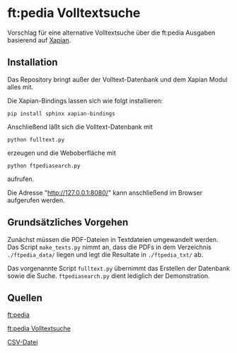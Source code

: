 ft:pedia Volltextsuche
======================

Vorschlag für eine alternative Volltextsuche über die ft:pedia Ausgaben basierend auf
[Xapian](https://xapian.org/). 


Installation
------------

Das Repository bringt außer der Volltext-Datenbank und dem Xapian Modul alles mit.

Die Xapian-Bindings lassen sich wie folgt installieren:

```shell
pip install sphinx xapian-bindings
```

Anschließend läßt sich die Volltext-Datenbank mit

```shell
python fulltext.py
```

erzeugen und die Weboberfläche mit 

```shell
python ftpediasearch.py
```

aufrufen.

Die Adresse "http://127.0.0.1:8080/" kann anschließend im Browser aufgerufen werden.


Grundsätzliches Vorgehen
------------------------

Zunächst müssen die PDF-Dateien in Textdateien umgewandelt werden. Das Script ```make_texts.py``` 
nimmt an, dass die PDFs in dem Verzeichnis ```./ftpedia_data/``` liegen und legt die Resultate
in ```./ftpedia_txt/``` ab. 

Das vorgenannte Script ```fulltext.py``` übernimmt das Erstellen der Datenbank sowie die
Suche. ```ftpediasearch.py``` dient lediglich der Demonstration.


Quellen
-------
[ft:pedia](https://ftcommunity.de/ftpedia/)

[ft:pedia Volltextsuche](https://ftcommunity.de/search/ftpedia-search/)

[CSV-Datei](https://ftcommunity.de/ftpedia/overview/)


